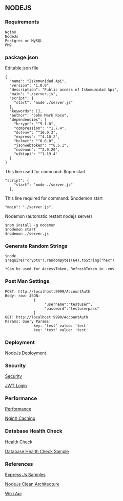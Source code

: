 ## NODEJS

### Requirements
```
NginX
NodeJs
Postgres or MySQL
PM2
```
### package.json
Editable json file
```
{
  "name": "Iskomunidad Api",
  "version": "1.0.0",
  "description": "Public access of Iskomunidad Api",
  "main": "./server.js",
  "script": {
    "start": "node ./server.js"
  },
  "keywords": [],
  "author": "John Mark Roco",
  "dependencies": {
    "bcrypt": "^5.1.0",
    "compression": "^1.7.4",
    "dotenv": "^16.0.3",
    "express": "^4.18.2",
    "helmet": "^6.0.0",
    "jsonwebtoken": "^8.5.1",
    "nodemon": "^2.0.20",
    "wikiapi": "^1.19.4"
  }
}
```
This line used for command: $npm start
```
"script": {
    "start": "node ./server.js"
  },
```
This line required for command: $nodemon start
```
"main": "./server.js",
```
Nodemon (automatic restart nodejs server)
```
$npm install -g nodemon
$nodemon start
$nodemon ./server.js
```
### Generate Random Strings
```
$node
$require("crypto").randomBytes(64).toString("hex")

*Can be used for AccessToken, RefreshToken in .env
```
### Post Man Settings
```
POST: http://localhost:9999/AccountAuth
Body: raw: JSON: 
             {
	              "username":"testuser",
	              "password":"testuserpass"
             }
GET: http://localhost:9999/AccountAuth
Params: Query Params: 
             key: 'test' value: 'test'
             key: 'test' value: 'test'
```

### Deployment 

[NodeJs Deployment](https://www.digitalocean.com/community/tutorials/how-to-set-up-a-node-js-application-for-production-on-ubuntu-18-04)

### Security
[Security](https://expressjs.com/en/advanced/best-practice-security.html)

[JWT Login](https://medium.com/@prashantramnyc/authenticate-rest-apis-in-node-js-using-jwt-json-web-tokens-f0e97669aad3)
### Performance

[Performance](https://expressjs.com/en/advanced/best-practice-performance.html)

[NginX Caching](https://serversforhackers.com/c/nginx-caching)

### Database Health Check
[Health Check](https://expressjs.com/en/advanced/healthcheck-graceful-shutdown.html)

[Database Health Check Sample](https://github.com/godaddy/terminus/blob/main/example/mysql/index.js)

### References
[Express Js Samples](https://github.com/expressjs/express/tree/master/examples/route-separation)

[NodeJs Clean Architecture](https://www.youtube.com/watch?v=VmY22KuRDbk)

[Wiki Api](https://kanasimi.github.io/wikiapi/Wikiapi.html)
